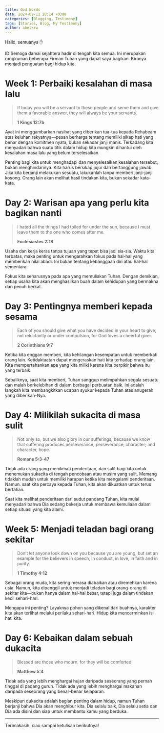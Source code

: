 ```yaml
---
title: God Words
date: 2024-09-11 20:14 +0300
categories: [Blogging, Testimony]
tags: [Stories, Blog, My Testimony]
author: abelkrw
---
```


Hallo, semuanya ✋

ID Semoga damai sejahtera hadir di tengah kita semua. Ini merupakan rangkuman beberapa Firman Tuhan yang dapat saya 
bagikan. Kiranya menjadi penguatan bagi hidup kita.

# Week 1: Perbaiki kesalahan di masa lalu

> If today you will be a servant to these people and serve them and give them a favorable answer, they will always be your servants.
>
>**1 Kings 12:7b**

Ayat ini menggambarkan nasihat yang diberikan tua-tua kepada Rehabeam atas keluhan rakyatnya—pesan berharga tentang 
memiliki sikap hati yang benar dengan komitmen nyata, bukan sekadar janji manis. Terkadang kita menyadari bahwa suatu 
titik dalam hidup kita mungkin dihantui oleh kesalahan masa lalu yang belum terselesaikan. 

Penting bagi kita untuk menghadapi dan menyelesaikan kesalahan tersebut, bukan menghindarinya. Kita harus bersikap 
jujur dan bertanggung jawab. Jika kita berjanji melakukan sesuatu, lakukanlah tanpa memberi janji-janji kosong. 
Orang lain akan melihat hasil tindakan kita, bukan sekadar kata-kata.

# Day 2: Warisan apa yang perlu kita bagikan nanti

> I hated all the things I had toiled for under the sun, because I must leave them to the one who comes after me.
>
>**Ecclesiastes 2:18**

Usaha dan kerja keras tanpa tujuan yang tepat bisa jadi sia-sia. Waktu kita terbatas, maka penting untuk mengarahkan 
fokus pada hal-hal yang memberikan nilai abadi. Ini bukan tentang kebanggaan diri atau hal-hal sementara. 

Fokus kita seharusnya pada apa yang memuliakan Tuhan. Dengan demikian, setiap usaha kita akan menghasilkan buah dalam 
kehidupan yang bermakna dan penuh berkat.

# Day 3: Pentingnya memberi kepada sesama

> Each of you should give what you have decided in your heart to give, not reluctantly or under compulsion, for God loves a cheerful giver.
>
>**2 Corinthians 9:7**

Ketika kita enggan memberi, kita kehilangan kesempatan untuk memberkati orang lain. Ketidaktaatan dapat mengeraskan hati 
kita terhadap orang lain. Kita mempertahankan apa yang kita miliki karena kita berpikir bahwa itu yang terbaik. 

Sebaliknya, saat kita memberi, Tuhan sanggup melimpahkan segala sesuatu dan malah berkelebihan di dalam berbagai 
perbuatan baik. Ini adalah langkah kita membangkitkan ucapan syukur kepada Tuhan atas anugerah yang diberikan-Nya.

# Day 4: Milikilah sukacita di masa sulit

> Not only so, but we also glory in our sufferings, because we know that suffering produces perseverance; perseverance, character; and character, hope.
>
>**Romans 5:3-47** 

Tidak ada orang yang menikmati penderitaan, dan sulit bagi kita untuk menemukan sukacita di tengah pencobaan atau musim 
yang sulit. Memang tidaklah mudah untuk memiliki harapan ketika kita mengalami penderitaan. Namun. saat kita percaya 
kepada Tuhan, kita akan dikuatkan untuk terus bertahan. 

Saat kita melihat penderitaan dari sudut pandang Tuhan, kita mulai menyadari bahwa Dia sedang bekerja untuk membawa 
kemuliaan dalam setiap situasi yang kita alami.

# Week 5: Menjadi teladan bagi orang sekitar

> Don’t let anyone look down on you because you are young, but set an example for the believers in speech, in conduct, in love, in faith and in purity.
> 
>**1 Timothy 4:12**

Sebagai orang muda, kita sering merasa diabaikan atau diremehkan karena usia. Namun, kita dipanggil untuk menjadi 
teladan bagi orang-orang di sekitar kita—bukan hanya dalam hal-hal besar, tetapi juga dalam tindakan kecil sehari-hari.

Mengapa ini penting? Layaknya pohon yang dikenal dari buahnya, karakter kita akan terlihat melalui perilaku sehari-hari. 
Hidup kita mencerminkan isi hati kita.

# Day 6: Kebaikan dalam sebuah dukacita

> Blessed are those who mourn, for they will be comforted
> 
>**Matthew 5:4** 

Tidak ada yang lebih menghargai hujan daripada seseorang yang pernah tinggal di padang gurun. Tidak ada yang lebih 
menghargai makanan daripada seseorang yang benar-benar kelaparan.

Meskipun dukacita adalah bagian penting dalam hidup, namun Tuhan berjanji bahwa Dia akan menghibur kita. Dia selalu baik, 
Dia selalu setia dan Dia ada disini dan siap untuk membantu kamu yang berduka.

--------------------------------------------------------

Terimakasih, ciao sampai ketulisan berikutnya!


